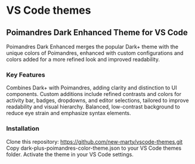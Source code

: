 # VS Code themes

## Poimandres Dark Enhanced Theme for VS Code
Poimandres Dark Enhanced merges the popular Dark+ theme with the unique colors of Poimandres, enhanced with custom configurations and colors added for a more refined look and improved readability.

### Key Features
Combines Dark+ with Poimandres, adding clarity and distinction to UI components.
Custom additions include refined contrasts and colors for activity bar, badges, dropdowns, and editor selections, tailored to improve readability and visual hierarchy.
Balanced, low-contrast background to reduce eye strain and emphasize syntax elements.

### Installation
Clone this repository: https://github.com/new-marty/vscode-themes.git
Copy dark-plus-poimandres-color-theme.json to your VS Code themes folder.
Activate the theme in your VS Code settings.
